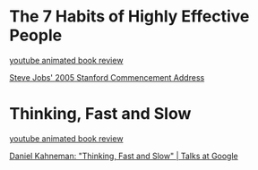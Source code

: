 
# The 7 Habits of Highly Effective People

[youtube animated book review](https://www.youtube.com/watch?v=ktlTxC4QG8g)

[Steve Jobs' 2005 Stanford Commencement Address](https://www.youtube.com/watch?v=UF8uR6Z6KLc&t=619s)

# Thinking, Fast and Slow

[youtube animated book review](https://www.youtube.com/watch?v=uqXVAo7dVRU)

[Daniel Kahneman: "Thinking, Fast and Slow" | Talks at Google](https://www.youtube.com/watch?v=CjVQJdIrDJ0)